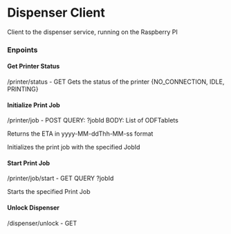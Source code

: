 # Dispenser Client
Client to the dispenser service, running on the Raspberry PI

### Enpoints
#### Get Printer Status
/printer/status - GET
Gets the status of the printer {NO_CONNECTION, IDLE, PRINTING}

#### Initialize Print Job
/printer/job - POST
QUERY: ?jobId 
BODY: List of ODFTablets

Returns the ETA in yyyy-MM-ddThh-MM-ss format

Initializes the print job with the specified JobId

#### Start Print Job
/printer/job/start - GET
QUERY ?jobId

Starts the specified Print Job

#### Unlock Dispenser
/dispenser/unlock - GET